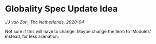Globality Spec Update Idea
==========================
*JJ van Zon, The Netherlands, 2020-04*

Not sure if this will have to change. Maybe change the term to 'Modules' instead, for less alienation.